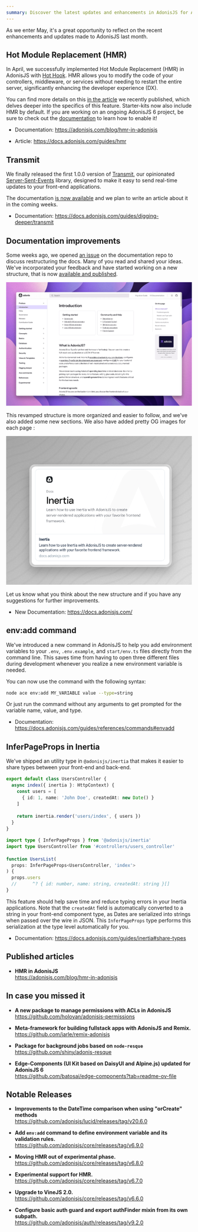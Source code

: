 ```yaml
---
summary: Discover the latest updates and enhancements in AdonisJS for April 2024
---
```


As we enter May, it's a great opportunity to reflect on the recent enhancements and updates made to AdonisJS last month.

## Hot Module Replacement (HMR)

In April, we successfully implemented Hot Module Replacement (HMR) in AdonisJS with [Hot Hook](https://github.com/Julien-R44/hot-hook). HMR allows you to modify the code of your controllers, middleware, or services without needing to restart the entire server, significantly enhancing the developer experience (DX). 

You can find more details on this [in the article](https://docs.adonisjs.com/guides/hmr) we recently published, which delves deeper into the specifics of this feature. Starter-kits now also include HMR by default. If you are working on an ongoing AdonisJS 6 project, be sure to check out the [documentation](https://docs.adonisjs.com/guides/hmr) to learn how to enable it!

- Documentation: https://adonisjs.com/blog/hmr-in-adonisjs

- Article: https://docs.adonisjs.com/guides/hmr

## Transmit

We finally released the first 1.0.0 version of [Transmit](https://github.com/adonisjs/transmit), our opinionated [Server-Sent-Events](https://developer.mozilla.org/en-US/docs/Web/API/Server-sent_events) library, designed to make it easy to send real-time updates to your front-end applications. 

The documentation [is now available](https://docs.adonisjs.com/guides/digging-deeper/transmit) and we plan to write an article about it in the coming weeks.

- Documentation: https://docs.adonisjs.com/guides/digging-deeper/transmit

## Documentation improvements

Some weeks ago, we opened [an issue](https://github.com/adonisjs/v6-docs/issues/80) on the documentation repo to discuss restructuring the docs. Many of you read and shared your ideas. We've incorporated your feedback and have started working on a new structure, that is now [available and published](https://docs.adonisjs.com/). 

![](new_docs.png)

This revamped structure is more organized and easier to follow, and we've also added some new sections. We also have added pretty OG images for each page :

![](og_images.png)

Let us know what you think about the new structure and if you have any suggestions for further improvements.

- New Documentation: https://docs.adonisjs.com/

## env\:add command

We've introduced a new command in AdonisJS to help you add environment variables to your `.env`, `.env.example`, and `start/env.ts` files directly from the command line. This saves time from having to open three different files during development whenever you realize a new environment variable is needed.

You can now use the command with the following syntax:

```sh
node ace env:add MY_VARIABLE value --type=string
```

Or just run the command without any arguments to get prompted for the variable name, value, and type.

- Documentation: https://docs.adonisjs.com/guides/references/commands#envadd

## InferPageProps in Inertia

We've shipped an utility type in `@adonisjs/inertia` that makes it easier to share types between your front-end and back-end. 

```ts
export default class UsersController {
  async index({ inertia }: HttpContext) {
    const users = [
      { id: 1, name: 'John Doe', createdAt: new Date() }
    ]

    return inertia.render('users/index', { users })
  }
}
```

```ts
import type { InferPageProps } from '@adonisjs/inertia'
import type UsersController from '#controllers/users_controller'

function UsersList(
  props: InferPageProps<UsersController, 'index'>
) {
  props.users
  //      ^? { id: number, name: string, createdAt: string }[]
}
```

This feature should help save time and reduce typing errors in your Inertia applications. Note that the `createdAt` field is automatically converted to a string in your front-end component type, as Dates are serialized into strings when passed over the wire in JSON. This `InferPageProps` type performs this serialization at the type level automatically for you.

- Documentation: https://docs.adonisjs.com/guides/inertia#share-types

## Published articles

- **HMR in AdonisJS**\
  https://adonisjs.com/blog/hmr-in-adonisjs

## In case you missed it

- **A new package to manage permissions with ACLs in AdonisJS**\
  https://github.com/holoyan/adonisjs-permissions

- **Meta-framework for building fullstack apps with AdonisJS and Remix.**\
  https://github.com/jarle/remix-adonisjs

- **Package for background jobs based on `node-resque`**\
  https://github.com/shiny/adonis-resque

- **Edge-Components (UI Kit based on DaisyUI and Alpine.js) updated for AdonisJS 6**\
  https://github.com/batosai/edge-components?tab=readme-ov-file

## Notable Releases

<div class="links_list">

- **Improvements to the DateTime comparison when using "orCreate" methods**\
  https://github.com/adonisjs/lucid/releases/tag/v20.6.0

- **Add `env:add` command to define environment variable and its validation rules.**\
  https://github.com/adonisjs/core/releases/tag/v6.9.0

- **Moving HMR out of experimental phase.**\
  https://github.com/adonisjs/core/releases/tag/v6.8.0

- **Experimental support for HMR.**\
  https://github.com/adonisjs/core/releases/tag/v6.7.0

- **Upgrade to VineJS 2.0.**\
  https://github.com/adonisjs/core/releases/tag/v6.6.0

- **Configure basic auth guard and export authFinder mixin from its own subpath.**\
  https://github.com/adonisjs/auth/releases/tag/v9.2.0

</div>
